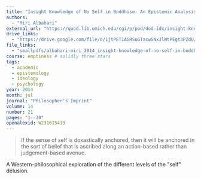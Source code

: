 ```yaml
---
title: "Insight Knowledge of No Self in Buddhism: An Epistemic Analysis"
authors:
  - "Miri Albahari"
external_url: "https://quod.lib.umich.edu/cgi/p/pod/dod-idx/insight-knowledge-of-no-self-in-buddhism-an-epistemic.pdf?c=phimp;idno=3521354.0014.021;format=pdf"
drive_links:
  - "https://drive.google.com/file/d/1jtPET1AGRSuGTacw5NxJlWtPEgt3PZdU/view?usp=drivesdk"
file_links:
  - "smallpdfs/albahari-miri_2014_insight-knowledge-of-no-self-in-buddhism.pdf"
course: emptiness # solidly three stars
tags:
  - academic
  - epistemology
  - ideology
  - psychology
year: 2014
month: jul
journal: "Philosopher's Imprint"
volume: 14
number: 21
pages: "1--30"
openalexid: W231615413
---
```


> If the sense of self is doxastically anchored, then it will be anchored in the sort of belief that is ascribed along an action-based rather than judgement-based avenue.

A Western-philosophical exploration of the different levels of the "self" delusion.
